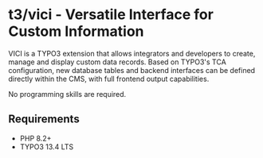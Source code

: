 # t3/vici - Versatile Interface for Custom Information

VICI is a TYPO3 extension that allows integrators and developers to create, manage and display custom data records. 
Based on TYPO3's TCA configuration, new database tables and backend interfaces can be defined directly within the CMS, 
with full frontend output capabilities.

No programming skills are required.


## Requirements

* PHP 8.2+
* TYPO3 13.4 LTS
